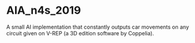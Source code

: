 # AIA_n4s_2019
A small AI implementation that constantly outputs car movements on any circuit given on V-REP (a 3D edition software by Coppelia).  
